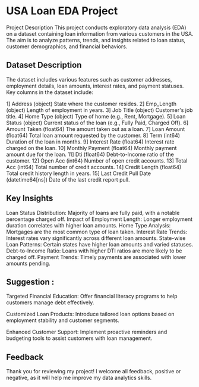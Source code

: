 
# USA Loan EDA Project
Project Description
This project conducts exploratory data analysis (EDA) on a dataset containing loan information from various customers in the USA. The aim is to analyze patterns, trends, and insights related to loan status, customer demographics, and financial behaviors.

## Dataset Description
The dataset includes various features such as customer addresses, employment details, loan amounts, interest rates, and payment statuses. Key columns in the dataset include:

1] Address   (object)    State where the customer resides.
2] Emp_Length (object) Length of employment in years.
3] Job Title (object) Customer's job title.
4] Home Type (object) Type of home (e.g., Rent, Mortgage).
5] Loan Status (object) Current status of the loan (e.g., Fully Paid, Charged Off).
6] Amount Taken (float64) The amount taken out as a loan.
7] Loan Amount (float64) Total loan amount requested by the customer.
8] Term (int64) Duration of the loan in months.
9] Interest Rate (float64) Interest rate charged on the loan.
10] Monthly Payment (float64) Monthly payment amount due for the loan.
11] Dti (float64) Debt-to-Income ratio of the customer.
12] Open Acc (int64) Number of open credit accounts.
13] Total Acc (int64) Total number of credit accounts.
14] Credit Length (float64) Total credit history length in years.
15] Last Credit Pull Date (datetime64[ns]) Date of the last credit report pull.


## Key Insights

Loan Status Distribution:
        Majority of loans are fully paid, with a notable percentage charged off.
Impact of Employment Length:
        Longer employment duration correlates with higher loan amounts.
Home Type Analysis: 
        Mortgages are the most common type of loan taken.
Interest Rate Trends:
        Interest rates vary significantly across different loan amounts.
State-wise Loan Patterns:
        Certain states have higher loan amounts and varied statuses.
Debt-to-Income Ratio: 
        Loans with higher DTI ratios are more likely to be charged off.
Payment Trends: 
        Timely payments are associated with lower amounts pending.



## Suggestion :
   Targeted Financial Education: 
       Offer financial literacy programs to help customers manage debt effectively.

Customized Loan Products:
       Introduce tailored loan options based on employment stability and customer segments.

Enhanced Customer Support:
       Implement proactive reminders and budgeting tools to assist customers with loan management.


## Feedback

Thank you for reviewing my project! I welcome all feedback, positive or negative, as it will help me improve my data analytics skills.


